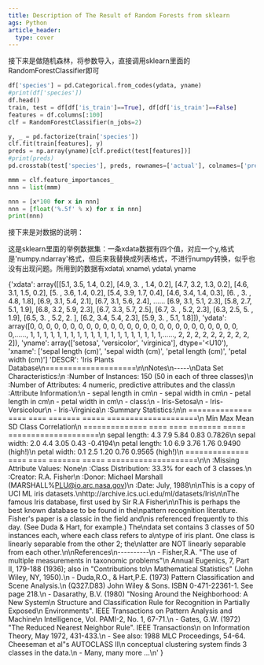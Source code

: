 ```yaml
---
title: Description of The Result of Random Forests from sklearn
ags: Python 
article_header:
  type: cover
---
```




接下来是做随机森林，将参数导入，直接调用sklearn里面的RandomForestClassifier即可

```python
df['species'] = pd.Categorical.from_codes(ydata, yname)
#print(df['species'])
df.head()
train, test = df[df['is_train']==True], df[df['is_train']==False]
features = df.columns[:100]
clf = RandomForestClassifier(n_jobs=2)

y, _ = pd.factorize(train['species'])
clf.fit(train[features], y)
preds = np.array(yname)[clf.predict(test[features])]
#print(preds)
pd.crosstab(test['species'], preds, rownames=['actual'], colnames=['preds'])

mmm = clf.feature_importances_
nnn = list(mmm)

nnn = [x*100 for x in nnn]
nnn = [float('%.5f' % x) for x in nnn]
print(nnn)
```

接下来是对数据的说明：

这是sklearn里面的举例数据集：一条xdata数据有四个值，对应一个y,格式是'numpy.ndarray'格式，但后来我替换成列表格式，不进行numpy转换，似乎也没有出现问题。所用到的数据有xdata\ xname\ ydata\ yname

{'xdata': array([[5.1, 3.5, 1.4, 0.2],
       [4.9, 3. , 1.4, 0.2],
       [4.7, 3.2, 1.3, 0.2],
       [4.6, 3.1, 1.5, 0.2],
       [5. , 3.6, 1.4, 0.2],
       [5.4, 3.9, 1.7, 0.4],
       [4.6, 3.4, 1.4, 0.3],
       [6. , 3. , 4.8, 1.8],
       [6.9, 3.1, 5.4, 2.1],
       [6.7, 3.1, 5.6, 2.4],
        ......
       [6.9, 3.1, 5.1, 2.3],
       [5.8, 2.7, 5.1, 1.9],
       [6.8, 3.2, 5.9, 2.3],
       [6.7, 3.3, 5.7, 2.5],
       [6.7, 3. , 5.2, 2.3],
       [6.3, 2.5, 5. , 1.9],
       [6.5, 3. , 5.2, 2. ],
       [6.2, 3.4, 5.4, 2.3],
       [5.9, 3. , 5.1, 1.8]]),
 'ydata': array([0, 0, 0, 0, 0, 0, 0, 0, 0, 0, 0, 0, 0, 0, 0, 0, 0, 0, 0, 0, 0, 0,
       0, 0, 0, 0, 0,......, 1, 1, 1, 1, 1, 1, 1, 1, 1, 1,
       1, 1, 1, 1, 1, 1, 1, 1, 1, 1,......, 2, 2, 2, 2, 2, 2, 2, 2, 2, 2]),
 'yname': array(['setosa', 'versicolor', 'virginica'], dtype='<U10'), 
 'xname': ['sepal length (cm)', 'sepal width (cm)', 'petal length (cm)', 'petal width (cm)']
 'DESCR': 'Iris Plants Database\n====================\n\nNotes\n-----\nData Set Characteristics:\n    :Number of Instances: 150 (50 in each of three classes)\n    :Number of Attributes: 4 numeric, predictive attributes and the class\n    :Attribute Information:\n        - sepal length in cm\n        - sepal width in cm\n        - petal length in cm\n        - petal width in cm\n        - class:\n                - Iris-Setosa\n                - Iris-Versicolour\n                - Iris-Virginica\n    :Summary Statistics:\n\n    ============== ==== ==== ======= ===== ====================\n                    Min  Max   Mean    SD   Class Correlation\n    ============== ==== ==== ======= ===== ====================\n    sepal length:   4.3  7.9   5.84   0.83    0.7826\n    sepal width:    2.0  4.4   3.05   0.43   -0.4194\n    petal length:   1.0  6.9   3.76   1.76    0.9490  (high!)\n    petal width:    0.1  2.5   1.20  0.76     0.9565  (high!)\n    ============== ==== ==== ======= ===== ====================\n\n    :Missing Attribute Values: None\n    :Class Distribution: 33.3% for each of 3 classes.\n    :Creator: R.A. Fisher\n    :Donor: Michael Marshall (MARSHALL%PLU@io.arc.nasa.gov)\n    :Date: July, 1988\n\nThis is a copy of UCI ML iris datasets.\nhttp://archive.ics.uci.edu/ml/datasets/Iris\n\nThe famous Iris database, first used by Sir R.A Fisher\n\nThis is perhaps the best known database to be found in the\npattern recognition literature.  Fisher\'s paper is a classic in the field and\nis referenced frequently to this day.  (See Duda & Hart, for example.)  The\ndata set contains 3 classes of 50 instances each, where each class refers to a\ntype of iris plant.  One class is linearly separable from the other 2; the\nlatter are NOT linearly separable from each other.\n\nReferences\n----------\n   - Fisher,R.A. "The use of multiple measurements in taxonomic problems"\n     Annual Eugenics, 7, Part II, 179-188 (1936); also in "Contributions to\n     Mathematical Statistics" (John Wiley, NY, 1950).\n   - Duda,R.O., & Hart,P.E. (1973) Pattern Classification and Scene Analysis.\n     (Q327.D83) John Wiley & Sons.  ISBN 0-471-22361-1.  See page 218.\n   - Dasarathy, B.V. (1980) "Nosing Around the Neighborhood: A New System\n     Structure and Classification Rule for Recognition in Partially Exposed\n     Environments".  IEEE Transactions on Pattern Analysis and Machine\n     Intelligence, Vol. PAMI-2, No. 1, 67-71.\n   - Gates, G.W. (1972) "The Reduced Nearest Neighbor Rule".  IEEE Transactions\n     on Information Theory, May 1972, 431-433.\n   - See also: 1988 MLC Proceedings, 54-64.  Cheeseman et al"s AUTOCLASS II\n     conceptual clustering system finds 3 classes in the data.\n   - Many, many more ...\n' }




